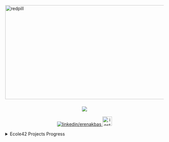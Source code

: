 
<img src="https://media.tenor.com/UrlkjG6whskAAAAC/matrix-blue-pill.gif" alt="redpill" width="600" height="300" align="center">



<h3 align="center"><a href="https://git.io/typing-svg"><img src="https://readme-typing-svg.herokuapp.com?duration=2500&size=30&color=AA00F7&width=300&lines=I+am+developer"></a></h3>

<p align="center">
  <a href="https://www.linkedin.com/in/erenakbas/" target="blank">
    <img src="https://img.shields.io/badge/linkedin-%230077B5.svg?&style=for-the-badge&logo=linkedin&logoColor=white" alt="linkedin/erenakbas" />
  </a>
  
  <a href="https://www.instagram.com/erenakbas57/" target="blank">
    <img src="https://upload.wikimedia.org/wikipedia/commons/a/a5/Instagram_icon.png" width="30" alt="instagram/erenakbas57" />
  </a>
</p>


<details>
<summary>Ecole42 Projects Progress</summary>
<table>
<thead>
  <tr>
    <th>No</th>
    <th>Projects</th>
    <th>Status</th>
    <th>No</th>
    <th>Projects</th>
    <th>Status</th>
  </tr>
</thead>
<tbody>
  <tr>
    <td>1</td>
    <td><a href="https://github.com/erenakbas57/libft">libft</a></td>
    <td>✅1️⃣1️⃣8️⃣</td>
    <td>20</td>
    <td>NetPractice</td>
    <td>🔒</td>
  </tr>
  <tr>
    <td>2</td>
    <td><a href="https://github.com/erenakbas57/born2beroot">born2beroot</a></td>
    <td>✅1️⃣2️⃣0️⃣</td>
    <td>21</td>
    <td>ft_containers</td>
    <td>🔒</td>
  </tr>
  <tr>
    <td>3</td>
    <td><a href="https://github.com/erenakbas57/ft_printf">ft_printf</a></td>
    <td>✅1️⃣0️⃣0️⃣</td>
    <td>22A</td>
    <td>ft_irc</td>
    <td>🔒</td>
  </tr>
  <tr>
    <td>4</td>
    <td><a href="https://github.com/erenakbas57/get_next_line">get_next_line</a></td>
    <td>✅1️⃣2️⃣5️⃣</td>
    <td>22B</td>
    <td>webserv</td>
    <td>🔒</td>
  </tr>
  <tr>
    <td>5A</td>
    <td>FdF</td>
    <td>➖➖➖</td>
    <td>23</td>
    <td>inception</td>
    <td>🔒</td>
  </tr>
  <tr>
    <td>5B</td>
    <td><a href="https://github.com/erenakbas57/so_long">so_long</a></td>
    <td>✅1️⃣1️⃣0️⃣</td>
    <td>24</td>
    <td>ft_transcendence</td>
    <td>🔒</td>
  </tr>
  <tr>
    <td>5C</td>
    <td>FractAI</td>
    <td>➖➖➖</td>
    <td></td>
    <td></td>
    <td></td>
  </tr>
  <tr>
    <td>6A</td>
    <td><a href="https://github.com/erenakbas57/minitalk">minitalk</a></td>
    <td>✅1️⃣0️⃣0️⃣</td>
    <td>EXAM</td>
    <td>EXAMS</td>
    <td>STATUS</td>
  </tr>
  <tr>
    <td>6B</td>
    <td>pipex</td>
    <td>➖➖➖</td>
    <td>A</td>
    <td> Exam Rank 02</td>
    <td>🔒</td>
  </tr>
  <tr>
    <td>7</td>
    <td><a href="https://github.com/erenakbas57/push_swap">push_swap</a></td>
    <td>✍️✍️✍️</td>
    <td>B</td>
    <td>Exam Rank 03</td>
    <td>🔒</td>
  </tr>
  <tr>
    <td>8</td>
    <td>minishell</td>
    <td>🔒</td>
    <td>C</td>
    <td>Exam Rank 04</td>
    <td>🔒</td>
  </tr>
  <tr>
    <td>9</td>
    <td>philosphers</td>
    <td>🔒</td>
    <td>D</td>
    <td>Exam Rank 05</td>
    <td>🔒</td>
  </tr>
  <tr>
    <td>10A</td>
    <td>cub3d</td>
    <td>🔒</td>
    <td>E</td>
    <td>Exam Rank 06</td>
    <td>🔒</td>
  </tr>
  <tr>
    <td>10B</td>
    <td>miniRT</td>
    <td>🔒</td>
    <td></td>
    <td></td>
    <td></td>
  </tr>
  <tr>
    <td>11</td>
    <td>CPP Module 00</td>
    <td>🔒</td>
    <td></td>
    <td></td>
    <td></td>
  </tr>
  <tr>
    <td>12</td>
    <td>CPP Module 01</td>
    <td>🔒</td>
    <td></td>
    <td></td>
    <td></td>
  </tr>
  <tr>
    <td>13</td>
    <td>CPP Module 02</td>
    <td>🔒</td>
    <td></td>
    <td></td>
    <td></td>
  </tr>
  <tr>
    <td>14</td>
    <td>CPP Module 03</td>
    <td>🔒</td>
    <td></td>
    <td></td>
    <td></td>
  </tr>
  <tr>
    <td>15</td>
    <td>CPP Module 04</td>
    <td>🔒</td>
    <td></td>
    <td></td>
    <td></td>
  </tr>
  <tr>
    <td>16</td>
    <td>CPP Module 05</td>
    <td>🔒</td>
    <td></td>
    <td></td>
    <td></td>
  </tr>
  <tr>
    <td>17</td>
    <td>CPP Module 06</td>
    <td>🔒</td>
    <td></td>
    <td></td>
    <td></td>
  </tr>
  <tr>
    <td>18</td>
    <td>CPP Module 07</td>
    <td>🔒</td>
    <td></td>
    <td></td>
    <td></td>
  </tr>
  <tr>
    <td>19</td>
    <td>CPP Module 08</td>
    <td>🔒</td>
    <td></td>
    <td></td>
    <td></td>
  </tr>
</tbody>
</table>
</details>
